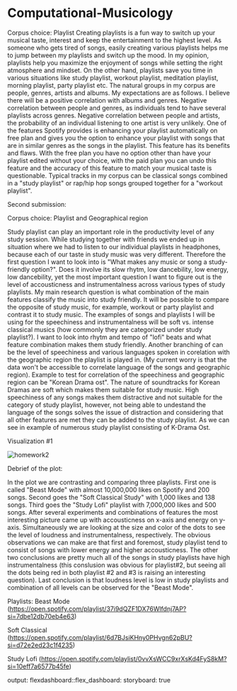 # Computational-Musicology
Corpus choice: Playlist 
Creating playlists is a fun way to switch up your musical taste, interest and keep the entertainment to the highest level. As someone who gets tired of songs, easily creating various playlists helps me to jump between my playlists and switch up the mood. In my opinion, playlists help you maximize the enjoyment of songs while setting the right atmosphere and mindset. On the other hand, playlists save you time in various situations like study playlist, workout playlist, meditation playlist, morning playlist, party playlist etc. 
The natural groups in my corpus are people, genres, artists and albums. My expectations are as follows. I believe there will be a positive correlation with albums and genres. Negative correlation between people and genres, as individuals tend to have several playlists across genres. Negative correlation between people and artists, the probability of an individual listening to one artist is very unlikely. 
One of the features Spotify provides is enhancing your playlist automatically on free plan and gives you the option to enhance your playlist with songs that are in similar genres as the songs in the playlist. This feature has its benefits and flaws. With the free plan you have no option other than have your playlist edited without your choice, with the paid plan you can undo this feature and the accuracy of this feature to match your musical taste is questionable. 
Typical tracks in my corpus can be classical songs combined in a "study playlist" or rap/hip hop songs grouped together for a "workout playlist".

Second submission: 

Corpus choice: Playlist and Geographical region

Study playlist can play an important role in the productivity level of any study session. While studying together with friends we ended up in situation where we had to listen to our individual playlists in headphones, because each of our taste in study music was very different. Therefore the first question I want to look into is "What makes any music or song a study-friendly option?". Does it involve its slow rhytm, low dancebility, low energy, low dancebility, yet the most important question I want to figure out is the level of accousticness and instrumentalness across various types of study playlists. My main research question is what combination of the main features classify the music into study friendly. It will be possible to compare the opposite of study music, for example, workout or party playlist and contrast it to study music. 
The examples of songs and playlists I will be using for the speechiness and instrumentalness will be soft vs. intense classical musics (how commonly they are categorized under study playlist?). I want to look into rhytm and tempo of "lofi" beats and what feature combination makes them study friendly.
Another branching of can be the level of speechiness and various languages spoken in corelation with the geographic region the playlist is played in. (My current worry is that the data won't be accessible to correlate language of the songs and geographic region). Example to test for correlation of the speechiness and geographic region can be "Korean Drama ost". The nature of soundtracks for Korean Dramas are soft which makes them suitable for study music. High speechiness of any songs makes them distractive and not suitable for the category of study playlist, however, not being able to undestand the language of the songs solves the issue of distraction and considering that all other features are met they can be added to the study playlist. As we can see in example of numerous study playlist consisting of K-Drama Ost.

Visualization #1

![homework2](https://user-images.githubusercontent.com/125367392/220092378-4e06f5c6-c75f-4bbb-ac79-b5f870bcb746.png)

Debrief of the plot: 

In the plot we are contrasting and comparing three playlists. First one is called "Beast Mode" with almost 10,000,000 likes on Spotify and 200 songs. Second goes the "Soft Classical Study" with 1,000 likes and 138 songs. Third goes the "Study Lofi" playlist with 7,000,000 likes and 500 songs. After several experiments and combinations of features the most interesting picture came up with accousticness on x-axis and energy on y-axis. Simultaneously we are looking at the size and color of the dots to see the level of loudness and instrumentalness, respectively. The obvious observations we can make are that first and foremost, study playlist tend to consist of songs with lower energy and higher accousticness. The other two conclusions are pretty much all of the songs in study playlists have high instrumentalness (this conslusion was obvious for playlist#2, but seeing all the dots being red in both playlist #2 and #3 is raising an interesting question). Last conclusion is that loudness level is low in study playlists and combination of all levels can be observed for the "Beast Mode". 
 
 Playlists:
 Beast Mode (https://open.spotify.com/playlist/37i9dQZF1DX76Wlfdnj7AP?si=7dbe12db70eb4e63)
 
 Soft Classical (https://open.spotify.com/playlist/6d7BJsiKHny0PHvgn62pBU?si=d72e2ed23c1f4235)
 
 Study Lofi (https://open.spotify.com/playlist/0vvXsWCC9xrXsKd4FyS8kM?si=10eff7a6577b45fe)

output: 
  flexdashboard::flex_dashboard:
    storyboard: true 
